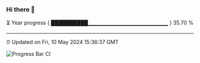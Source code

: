 ### Hi there 👋

⏳ Year progress { ██████████▁▁▁▁▁▁▁▁▁▁▁▁▁▁▁▁▁▁▁▁ } 35.70 %

---

⏰ Updated on Fri, 10 May 2024 15:36:37 GMT

![Progress Bar CI](https://github.com/IshwaranRudhara/GIT-ACTION/workflows/Progress%20Bar%20CI/badge.svg)
